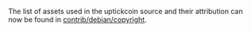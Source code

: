 The list of assets used in the uptickcoin source and their attribution can now be found in [contrib/debian/copyright](../contrib/debian/copyright).
